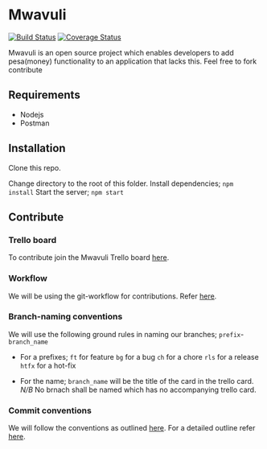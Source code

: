 # Mwavuli
[![Build Status](https://travis-ci.org/Sylvance/mwavuli.svg?branch=develop)](https://travis-ci.org/Sylvance/mwavuli)
[![Coverage Status](https://coveralls.io/repos/github/Sylvance/mwavuli/badge.svg)](https://coveralls.io/github/Sylvance/mwavuli)

Mwavuli is an open source project which enables developers to add pesa(money) functionality to an application that lacks this. Feel free to fork contribute

## Requirements
- Nodejs
- Postman

## Installation
Clone this repo.

Change directory to the root of this folder.
Install dependencies;
`npm install`
Start the server;
`npm start`

## Contribute
### Trello board
To contribute join the Mwavuli Trello board [here](https://trello.com/b/z7EFZ9l1/mwavuli).
### Workflow
We will be using the git-workflow for contributions. Refer [here](https://github.com/asmeurer/git-workflow).
### Branch-naming conventions
We will use the following ground rules in naming our branches;
`prefix`-`branch_name`
- For a prefixes;
    `ft`   for feature
    `bg`   for a bug
    `ch`   for a chore
    `rls`  for a release
    `htfx` for a hot-fix

- For the name;
    `branch_name` will be the title of the card in the trello card.
    *N/B* No brnach shall be named which has no accompanying trello card.
### Commit conventions
We will follow the conventions as outlined [here](https://gist.github.com/robertpainsi/b632364184e70900af4ab688decf6f53).
For a detailed outline refer [here](https://chris.beams.io/posts/git-commit/).
